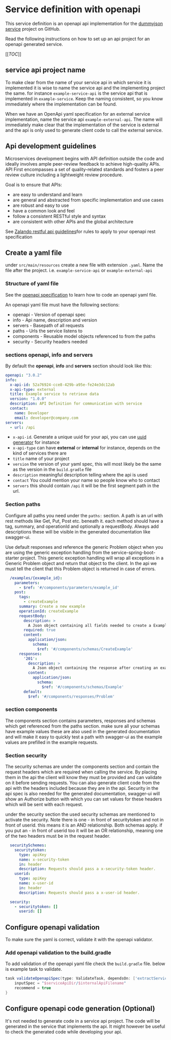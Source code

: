 # Service definition with openapi

This service definition is an openapi api implementation for the [dummyjson service](https://github.com/Ovi/DummyJSON/tree/master)
project on GitHub. 

Read the following instructions on how to set up an api project for an openapi generated service.


[[_TOC_]]


## service api project name
To make clear from the name of your service api in which service it is implemented it is wise to name the
service api and the implementing project the same. for instance `example-service-api` is the service api that is
implemented in `example-service`. Keep the naming consistent, so you know immediately where the implementation can be found.

When we have an OpenApi yaml specification for an external service implementation, name the service api `example-external-api`.
The name will immediately make clear that the implementation of the service is external and the api is only used to generate
client code to call the external service. 


## Api development guidelines

Microservices development begins with API definition outside the code and ideally involves ample peer-review feedback
to achieve high-quality APIs. API First encompasses a set of quality-related standards and fosters a peer review culture
including a lightweight review procedure.

Goal is to ensure that APIs:
- are easy to understand and learn
- are general and abstracted from specific implementation and use cases
- are robust and easy to use
- have a common look and feel
- follow a consistent RESTful style and syntax
- are consistent with other APIs and the global architecture

See [Zalando restful api guidelines](https://opensource.zalando.com/restful-api-guidelines)for rules to apply to your openapi rest specification 
  
## Create a yaml file
under `src/main/resources` create a new file with extension `.yaml`.
Name the file after the project. i.e. `example-service-api` or `example-external-api`

### Structure of yaml file
See the [openapi specification](https://swagger.io/specification/) to learn how to code an openapi yaml file. 

An openapi yaml file must have the following sections:
- openapi - Version of openapi spec
- info - Api name, description and version
- servers - Basepath of all requests
- paths - Urls the service listens to
- components - Reusable model objects referenced to from the paths
- security - Security headers needed

### sections openapi, info and servers
By default the **openapi**, **info** and **servers** section should look like this:

```yaml
openapi: "3.0.2"
info:
  x-api-id: 52a76924-cce8-429b-a95e-fe24e3dc12ab
  x-api-type: external
  title: Example service to retrieve data
  version: "1.0.0"
  description: API Definition for communication with service
  contact:
    name: Developer
    email: developer@company.com
servers:
  - url: /api
```
- `x-api-id`. Generate a unique uuid for your api, you can use [uuid generator](https://www.guidgenerator.com/online-guid-generator.aspx) for instance
- `x-api-type` can have **external** or **internal** for instance, depends on the kind of services there are
- `title` name of your project 
- `version` the version of your yaml spec, this will most likely be the same as the version in the `build.gradle` file
- `description` meaningful description telling where the api is used
- `contact` You could mention your name so people know who to contact
- `servers` this should contain `/api` it will be the first segment path in the url.  

### Section paths
Configure all paths you need under the `paths:` section. A path is an url with rest methods like Get, Put, Post etc. beneath it.
each method should have a tag, summary, and operationId and optionally a requestBody. Always add descriptions these will be visible
in the generated documentation like swagger-ui.

Use default responses and reference the generic Problem object when you are using the generic exception handling from
the service-spring-boot-starter project. This generic exception handling will wrap all exceptions in a Generic Problem object
and return that object to the client. In the api we must tell the client that this Problem object is returned in case of errors.


```yaml
  /examples/{example_id}:
    parameters:
      - $ref: '#/components/parameters/example_id'
    post:
      tags:
        - createExample
      summary: Create a new example
      operationId: createExample
      requestBody:
        description: >
          A Json object containing all fields needed to create a Example
        required: true
        content:
          application/json:
            schema:
              $ref: '#/components/schemas/CreateExample'
      responses:
        '201':
          description: >
            A Json object containing the response after creating an example, this holds at least the newly created id
          content:
            application/json:
              schema:
                $ref: '#/components/schemas/Example'
        default:
          $ref: '#/components/responses/Problem'
```

### section components
The components section contains parameters, responses and schemas which get referenced from the paths section.
make sure all your schemas have example values these are also used in the generated documentation and will make it easy
to quickly test a path with swagger-ui as the example values are prefilled in the example requests.


### Section security
The security schemas are under the components section and contain the request headers which are required when 
calling the service.
By placing them in the api the client will know they must be provided and can validate on it before sending requests.
You can also generate client code from the api with the headers included because they are in the api. 
Security in the api spec is also needed for the generated documentation, swagger-ui will show an Authorize button with 
which you can set values for these headers which will be sent with each request.

under the security section the used security schemas are mentioned to activate the security. Note there is one - in front of
securitytoken and not in front of userid. this means it is an AND relationship. Both schemas apply. if you put an - in front of
userid too it will be an OR relationship, meaning one of the two headers must be in the request header. 

```yaml
  securitySchemes:
    securitytoken:
      type: apiKey
      name: x-security-token
      in: header
      description: Requests should pass a x-security-token header.
    userid:
      type: apiKey
      name: x-user-id
      in: header
      description: Requests should pass a x-user-id header.

  security:
    - securitytoken: []
      userid: []
```

## Configure openapi validation
To make sure the yaml is correct, validate it with the openapi validator. 


### Add openapi validation to the build.gradle
To add validation of the openapi yaml file check the `build.gradle` file. below is example task to validate. 

```groovy
task validateOpenapiSpec(type: ValidateTask, dependsOn: ['extractServiceApi']) {
    inputSpec = "$serviceApiDir/$internalApiFilename"
    recommend = true
}
```

## Configure openapi code generation (Optional)
It's not needed to generate code in a service api project. The code will be generated in the service that implements
the api. It might however be useful to check the generated code while developing your api.

